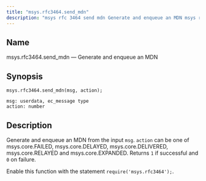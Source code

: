 ```yaml
---
title: "msys.rfc3464.send_mdn"
description: "msys rfc 3464 send mdn Generate and enqueue an MDN msys rfc 3464 send mdn msg action Generate and enqueue an MDN from the input msg action can be one of msys core FAILED msys core DELAYED msys core DELIVERED msys core RELAYED and msys core EXPANDED Returns 1 if..."
---
```


<a name="lua.ref.msys.rfc3464.send_mdn"></a> 
## Name

msys.rfc3464.send_mdn — Generate and enqueue an MDN

<a name="idp26941552"></a> 
## Synopsis

`msys.rfc3464.send_mdn(msg, action);`

```
msg: userdata, ec_message type
action: number
```
<a name="idp26944272"></a> 
## Description

Generate and enqueue an MDN from the input `msg`. `action` can be one of msys.core.FAILED, msys.core.DELAYED, msys.core.DELIVERED, msys.core.RELAYED and msys.core.EXPANDED. Returns `1` if successful and `0` on failure.

Enable this function with the statement `require('msys.rfc3464');`.